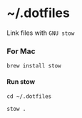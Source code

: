 # ~/.dotfiles 
Link files with `GNU stow`
### For Mac
```
brew install stow 
```
#### Run stow
```
cd ~/.dotfiles
```
```
stow .
```
